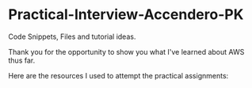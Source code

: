 # Practical-Interview-Accendero-PK
 Code Snippets, Files and tutorial ideas.

 Thank you for the opportunity to show you what I've learned about AWS thus far.

 Here are the resources I used to attempt the practical assignments:

 
